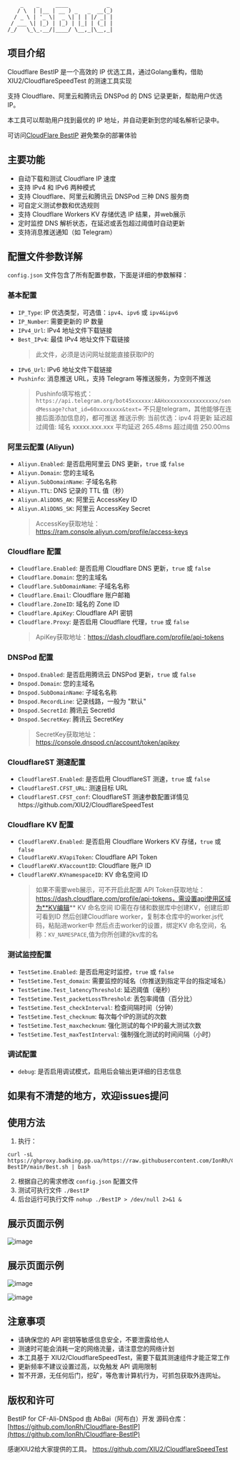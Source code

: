```
    _    _     ____            _ 
   / \  | |__ | __ ) _   _  __(_)
  / _ \ | '_ \|  _ \| | | |/ _| |
 / ___ \| |_) | |_) | |_| | (_| |
/_/   \_\_.__/|____/ \__,_|\__,_|
```

## 项目介绍

Cloudflare BestIP 是一个高效的 IP 优选工具，通过Golang重构，借助 XIU2/CloudflareSpeedTest 的测速工具实现

支持 Cloudflare、阿里云和腾讯云 DNSPod 的 DNS 记录更新，帮助用户优选IP。

本工具可以帮助用户找到最优的 IP 地址，并自动更新到您的域名解析记录中。

可访问[CloudFlare BestIP](http://bestip.badking.pp.ua/) 避免繁杂的部署体验

## 主要功能

- 自动下载和测试 Cloudflare IP 速度
- 支持 IPv4 和 IPv6 两种模式
- 支持 Cloudflare、阿里云和腾讯云 DNSPod 三种 DNS 服务商
- 可自定义测试参数和优选规则
- 支持 Cloudflare Workers KV 存储优选 IP 结果，并web展示
- 定时监控 DNS 解析状态，在延迟或丢包超过阈值时自动更新
- 支持消息推送通知（如 Telegram）

## 配置文件参数详解

`config.json` 文件包含了所有配置参数，下面是详细的参数解释：

### 基本配置

- `IP_Type`: IP 优选类型，可选值：`ipv4`、`ipv6` 或 `ipv4&ipv6`
- `IP_Number`: 需要更新的 IP 数量
- `IPv4_Url`: IPv4 地址文件下载链接
- `Best_IPv4`: 最佳 IPv4 地址文件下载链接
  > 此文件，必须是访问网址就能直接获取IP的
- `IPv6_Url`: IPv6 地址文件下载链接
- `Pushinfo`: 消息推送 URL，支持 Telegram 等推送服务，为空则不推送
  > Pushinfo填写格式：`https://api.telegram.org/bot45xxxxxx:AAHxxxxxxxxxxxxxxxxx/sendMessage?chat_id=60xxxxxxxx&text=`
不只是telegram，其他能够在连接后面添加信息的，都可推送
推送示例:
当前优选：ipv4 将更新
延迟超过阈值: 域名 xxxxx.xxx.xxx 平均延迟 265.48ms 超过阈值 250.00ms

### 阿里云配置 (Aliyun)

- `Aliyun.Enabled`: 是否启用阿里云 DNS 更新，`true` 或 `false`
- `Aliyun.Domain`: 您的主域名
- `Aliyun.SubDomainName`: 子域名名称
- `Aliyun.TTL`: DNS 记录的 TTL 值（秒）
- `Aliyun.AliDDNS_AK`: 阿里云 AccessKey ID
- `Aliyun.AliDDNS_SK`: 阿里云 AccessKey Secret
  > AccessKey获取地址：https://ram.console.aliyun.com/profile/access-keys

### Cloudflare 配置

- `Cloudflare.Enabled`: 是否启用 Cloudflare DNS 更新，`true` 或 `false`
- `Cloudflare.Domain`: 您的主域名
- `Cloudflare.SubDomainName`: 子域名名称
- `Cloudflare.Email`: Cloudflare 账户邮箱
- `Cloudflare.ZoneID`: 域名的 Zone ID
- `Cloudflare.ApiKey`: Cloudflare API 密钥
- `Cloudflare.Proxy`: 是否启用 Cloudflare 代理，`true` 或 `false`
  > ApiKey获取地址：https://dash.cloudflare.com/profile/api-tokens

### DNSPod 配置

- `Dnspod.Enabled`: 是否启用腾讯云 DNSPod 更新，`true` 或 `false`
- `Dnspod.Domain`: 您的主域名
- `Dnspod.SubDomainName`: 子域名名称
- `Dnspod.RecordLine`: 记录线路，一般为 "默认"
- `Dnspod.SecretId`: 腾讯云 SecretId
- `Dnspod.SecretKey`: 腾讯云 SecretKey
  > SecretKey获取地址：https://console.dnspod.cn/account/token/apikey

### CloudflareST 测速配置

- `CloudflareST.Enabled`: 是否启用 CloudflareST 测速，`true` 或 `false`
- `CloudflareST.CFST_URL`: 测速目标 URL
- `CloudflareST.CFST_conf`: CloudflareST 测速参数配置详情见https://github.com/XIU2/CloudflareSpeedTest

### Cloudflare KV 配置

- `CloudflareKV.Enabled`: 是否启用 Cloudflare Workers KV 存储，`true` 或 `false`
- `CloudflareKV.KVapiToken`: Cloudflare API Token
- `CloudflareKV.KVaccountID`: Cloudflare 账户 ID
- `CloudflareKV.KVnamespaceID`: KV 命名空间 ID
  > 如果不需要web展示，可不开启此配置 
API Token获取地址：https://dash.cloudflare.com/profile/api-tokens，需设置api使用区域为**KV编辑**
KV 命名空间 ID需在存储和数据库中创建KV，创建后即可看到ID
然后创建Cloudflare worker，复制本仓库中的worker.js代码，粘贴进worker中
然后点击worker的设置，绑定KV 命名空间，名称：`KV_NAMESPACE`,值为你所创建的kv库的名

### 测试监控配置

- `TestSetime.Enabled`: 是否启用定时监控，`true` 或 `false`
- `TestSetime.Test_domain`: 需要监控的域名（你推送到指定平台的指定域名）
- `TestSetime.Test_latencyThreshold`: 延迟阈值（毫秒）
- `TestSetime.Test_packetLossThreshold`: 丢包率阈值（百分比）
- `TestSetime.Test_checkInterval`: 检查间隔时间（分钟）
- `TestSetime.Test_checknum`: 每次每个IP的测试的次数
- `TestSetime.Test_maxchecknum`: 强化测试的每个IP的最大测试次数
- `TestSetime.Test_maxTestInterval`: 强制强化测试的时间间隔（小时）

### 调试配置

- `debug`: 是否启用调试模式，启用后会输出更详细的日志信息

## 如果有不清楚的地方，欢迎issues提问

## 使用方法

1. 执行：

```
curl -sL https://ghproxy.badking.pp.ua/https://raw.githubusercontent.com/IonRh/Cloudflare-BestIP/main/Best.sh | bash

```

2. 根据自己的需求修改 `config.json` 配置文件
3. 测试可执行文件 `./BestIP`
4. 后台运行可执行文件 `nohup ./BestIP > /dev/null 2>&1 &`

## 展示页面示例

![image](https://github.com/user-attachments/assets/24a57a0e-42a1-4853-8268-3f545658fecc)

## 展示页面示例

![image](https://github.com/user-attachments/assets/7a94937a-3bde-4471-90da-7441017d1c6c)

![image](https://github.com/user-attachments/assets/df0e6aa3-4cdd-458a-ba9e-7c640bcf56e8)

## 注意事项

- 请确保您的 API 密钥等敏感信息安全，不要泄露给他人
- 测速时可能会消耗一定的网络流量，请注意您的网络计划
- 本工具基于 XIU2/CloudflareSpeedTest，需要下载其测速组件才能正常工作
- 更新频率不建议设置过高，以免触发 API 调用限制
- 暂不开源，无任何后门，挖矿，等危害计算机行为，可抓包获取外连网址。

## 版权和许可

BestIP for CF-Ali-DNSpod 由 AbBai（阿布白）开发
源码仓库：[https://github.com/IonRh/Cloudflare-BestIP](https://github.com/IonRh/Cloudflare-BestIP)

感谢XIU2给大家提供的工具。 https://github.com/XIU2/CloudflareSpeedTest
